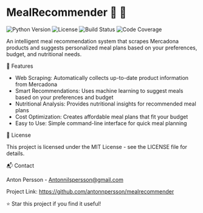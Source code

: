 # MealRecommender 🥗 🛒
![Python Version](https://img.shields.io/badge/python-3.8%2B-blue)
![License](https://img.shields.io/badge/license-MIT-green)
![Build Status](https://img.shields.io/github/workflow/status/antonnpersson/mealrecommender/CI)
![Code Coverage](https://img.shields.io/codecov/c/github/antonnpersson/mealrecommender)

An intelligent meal recommendation system that scrapes Mercadona products and suggests personalized meal plans based on your preferences, budget, and nutritional needs.

🌟 Features
* Web Scraping: Automatically collects up-to-date product information from Mercadona
* Smart Recommendations: Uses machine learning to suggest meals based on your preferences and budget
* Nutritional Analysis: Provides nutritional insights for recommended meal plans
* Cost Optimization: Creates affordable meal plans that fit your budget
* Easy to Use: Simple command-line interface for quick meal planning

📜 License

This project is licensed under the MIT License - see the LICENSE file for details.

📬 Contact

Anton Persson - Antonnilspersson@gmail.com

Project Link: https://github.com/antonnpersson/mealrecommender

⭐ Star this project if you find it useful!
